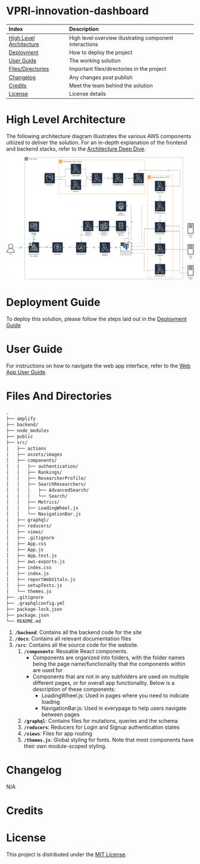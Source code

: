 # VPRI-innovation-dashboard

| Index                                               | Description                                             |
| :-------------------------------------------------- | :------------------------------------------------------ |
| [High Level Architecture](#High-Level-Architecture) | High level overview illustrating component interactions |
| [Deployment](#Deployment-Guide)                     | How to deploy the project                               |
| [User Guide](#User-Guide)                           | The working solution                                    |
| [Files/Directories](#Files-And-Directories)         | Important files/directories in the project              |
| [Changelog](#Changelog)                             | Any changes post publish                                |
| [Credits](#Credits)                                 | Meet the team behind the solution                       |
| [License](#License)                                 | License details                                         |

# High Level Architecture

The following architecture diagram illustrates the various AWS components utliized to deliver the solution. For an in-depth explanation of the frontend and backend stacks, refer to the [Architecture Deep Dive](docs/ArchitectureDeepDive.md).

![Alt text](./docs/images/architecture-diagram.png?raw=true "Architecture")

# Deployment Guide

To deploy this solution, please follow the steps laid out in the [Deployment Guide](docs/DeploymentGuide.md)

# User Guide

For instructions on how to navigate the web app interface, refer to the [Web App User Guide](docs/UserGuide.md).

# Files And Directories

```text
.
├── amplify
├── backend/
├── node_modules
├── public
├── src/
│   ├── actions
|   ├── assets/images
│   ├── components/
│   │   ├── authentication/
│   │   ├── Rankings/
│   │   ├── ResearcherProfile/
│   │   ├── SearchResearchers/
│   │   │   ├── AdvancedSearch/
│   │   │   └── Search/
│   │   ├── Metrics/
│   │   ├── LoadingWheel.js
│   │   └── NavigationBar.js
│   ├── graphql/
│   ├── reducers/
│   ├── views/
│   ├── .gitignore
│   ├── App.css
│   ├── App.js
│   ├── App.test.js
│   ├── aws-exports.js
│   ├── index.css
│   ├── index.js
│   ├── reportWebVitals.js
│   ├── setupTests.js
│   └── themes.js
├── .gitignore
├── .graphqlconfig.yml
├── package-lock.json
├── package.json
└── README.md
```

1. **`/backend`**: Contains all the backend code for the site
2. **`/docs`**: Contains all relevant documentation files
3. **`/src`**: Contains all the source code for the website.
   1. **`/components`**: Reusable React components.
      - Components are organized into folders, with the folder names being the page name/functionality that the components within are used for
      - Components that are not in any subfolders are used on multiple different pages, or for overall app functionality. Below is a description of these components:
        - LoadingWheel.js: Used in pages where you need to indicate loading
        - NavigationBar.js: Used in everypage to help users navigate between pages
   2. **`/graphql`**: Contains files for mutations, queries and the schema
   3. **`/reducers`**: Reducers for Login and Signup authentication states
   4. **`/views`**: Files for app routing
   5. **`/themes.js`**: Global styling for fonts. Note that most components have their own module-scoped styling.

# Changelog
N/A

# Credits

# License

This project is distributed under the [MIT License](LICENSE).
